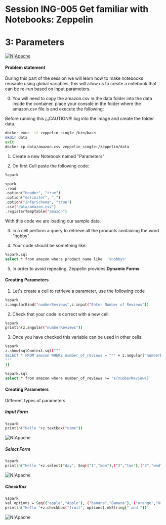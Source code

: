# Session ING-005 Get familiar with Notebooks: Zeppelin
# 3: Parameters

[![N|Apache](https://www.nobleprog.es/sites/hitrahr/files/category_images/height100_scale/apache_zeppelin_training.png?t=0b7d8a8e)](https://zeppelin.apache.org/)

#### Problem statement

During this part of the session we will learn how to make notebooks reusable using global variables, this will allow us to create a notebook that can be re-run based on input parameters.



0) You will need to copy the amazon.csv in the data folder into the data inside the container, place your console in the folder where the amazon.csv file is and execute the following:

Before running this ¡¡¡CAUTION!!! log into the image and create the folder data.

```bash
docker exec -it zeppelin_single /bin/bash
mkdir data
exit
docker cp data/amazon.csv zeppelin_single:/zeppelin/data
```



1) Create a new Notebook named "Parameters"

2) On first Cell paste the following code:

```bash
%spark 

spark
.read
.option("header", "true")
.option("delimiter", ",")
.option("inferSchema", "true")
.csv("data/amazon.csv")
.registerTempTable("amazon")
```

With this code we are loading our sample data.

3) In a cell perform a query to retrieve all the products containing the word "hobby"

4) Your code should be something like:

```bash
%spark.sql
select * from amazon where product_name like  '%hobby%'
```
5) In order to avoid repeating, Zeppelin provides **Dynamic Forms**

#### Creating Parameters

1) Let's create a cell to retrieve a parameter, use the following code

```bash
%spark
z.angularBind("numberReviews",z.input("Enter Number of Reviews"))
```
 2) Check that your code is correct with a new cell:
```bash
%spark
println(z.angular("numberReviews"))
```
3) Once you have checked this variable can be used in other cells:
```bash
%spark
z.show(sqlContext.sql("""
SELECT * FROM amazon WHERE number_of_reviews = """ + z.angular("numberReviews") + """
"""
))
```


```bash
%spark.sql
select * from amazon where number_of_reviews >= '${numberReviews}'
```
#### Creating Parameters

Different types of parameters:

##### Input Form
```bash
%spark
println("Hello "+z.textbox("name"))
```

![N|Apache](https://zeppelin.apache.org/docs/0.8.2/assets/themes/zeppelin/img/screenshots/form_input_prog.png)

##### Select Form
```bash
%spark
println("Hello "+z.select("day", Seq(("1","mon"),("2","tue"),("3","wed"),("4","thurs"),("5","fri"),("6","sat"),("7","sun"))))
```

![N|Apache](https://zeppelin.apache.org/docs/0.8.2/assets/themes/zeppelin/img/screenshots/form_select_prog.png)

##### CheckBox 
```bash
%spark
val options = Seq(("apple","Apple"), ("banana","Banana"), ("orange","Orange"))
println("Hello "+z.checkbox("fruit", options).mkString(" and "))`
```

![N|Apache](https://zeppelin.apache.org/docs/0.8.2/assets/themes/zeppelin/img/screenshots/form_checkbox_prog.png)
